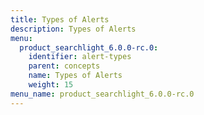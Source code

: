 ```yaml
---
title: Types of Alerts
description: Types of Alerts
menu:
  product_searchlight_6.0.0-rc.0:
    identifier: alert-types
    parent: concepts
    name: Types of Alerts
    weight: 15
menu_name: product_searchlight_6.0.0-rc.0
---
```

